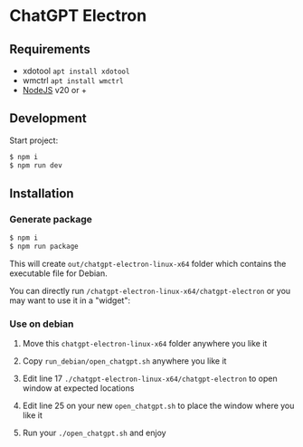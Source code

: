# ChatGPT Electron

## Requirements

- xdotool `apt install xdotool`
- wmctrl `apt install wmctrl`
- [NodeJS](https://nodejs.org) v20 or +

## Development

Start project:

```sh
$ npm i
$ npm run dev
```

## Installation

### Generate package
```sh
$ npm i
$ npm run package
```
This will create `out/chatgpt-electron-linux-x64` folder which contains the executable file for Debian.

You can directly run `/chatgpt-electron-linux-x64/chatgpt-electron` or you may want to use it in a "widget":

### Use on debian

1. Move this `chatgpt-electron-linux-x64` folder anywhere you like it

2. Copy `run_debian/open_chatgpt.sh` anywhere you like it

3. Edit line 17 `./chatgpt-electron-linux-x64/chatgpt-electron` to open window at expected locations

5. Edit line 25 on your new `open_chatgpt.sh` to place the window where you like it

6. Run your `./open_chatgpt.sh` and enjoy
